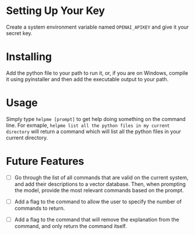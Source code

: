 # Setting Up Your Key
Create a system environment variable named `OPENAI_APIKEY` and give it your secret key.

# Installing
Add the python file to your path to run it, or, if you are on Windows, compile it using pyinstaller and then add the executable output to your path.

# Usage
Simply type `helpme [prompt]` to get help doing something on the command line. For exmaple, `helpme list all the python files in my current directory` will return a command which will list all the python files in your current directory.

# Future Features
- [ ] Go through the list of all commands that are valid on the current system, and add their descriptions to a vector database. Then, when prompting the model, provide the most relevant commands based on the prompt.

- [ ] Add a flag to the command to allow the user to specify the number of commands to return.

- [ ] Add a flag to the command that will remove the explanation from the command, and only return the command itself.
